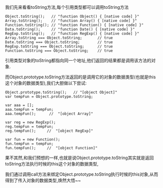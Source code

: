 我们先来看看toString方法,每个引用类型都可以调用toString方法

    Object.toString();   // "function Object() { [native code] }"
    Array.toString();    // "function Array() { [native code] }"
    Function.toString(); // "function Function() { [native code] }"
    Data.toString();     // "function Date() { [native code] }"
    RegExp.toString();   // "function RegExp() { [native code] }"
    Array.toString === Object.toString;       // true
    Date.toString === Object.toString;        // true
    RegExp.toString === Object.toString;      // true
    Function.toString === Object.toString;    // true

引用类型对象的toString都指向同一个地址,他们返回的结果都是调用该方法的对象.

而Object.prototype.toString方法返回的是调用它的对象的数据类型(也就是this这个对象的数据类型),我们大胆做以下尝试:

    Object.prototype.toString();   // "[object Object]"
    var tempFun = Object.prototype.toString;

    var aaa = [];  
    aaa.tempFun = tempFun;
    aaa.tempFun();      //  "[object Array]"

    var reg = new RegExp();
    reg.tempFun = tempFun;
    reg.tempFun();     //  "[object RegExp]"

    var fun = new Function();
    fun.tempFun = tempFun;
    fun.tempFun();     //  "[object Function]"


果不其然,和我们预想的一样,也就是说Object.prototype.toString其实就是返回toString方法执行时候的this这个对象的数据类型,

我们通过调用call方法来绑定Object.prototype.toString执行时候的this对象,从而得到了传入对象的数据类型,焕然大悟~~
